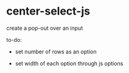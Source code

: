 center-select-js
================

create a pop-out over an input

to-do:

- set number of rows as an option

- set width of each option through js options